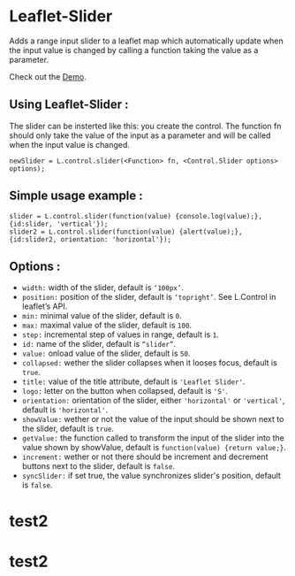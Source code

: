 # Leaflet-Slider

Adds a range input slider to a leaflet map which automatically update when the input value is changed by calling a function taking the value as a parameter.

Check out the [Demo](http://eclipse1979.github.io/leaflet.slider/example/leaflet-slider.html).

## Using Leaflet-Slider :

The slider can be insterted like this: you create the control. The function fn should only take the value of the input as a parameter and will be called when the input value is changed.

    newSlider = L.control.slider(<Function> fn, <Control.Slider options> options);


## Simple usage example :

    slider = L.control.slider(function(value) {console.log(value);}, {id:slider, 'vertical'});
    slider2 = L.control.slider(function(value) {alert(value);}, {id:slider2, orientation: 'horizontal'});



## Options :
* `width:` width of the slider, default is `‘100px’`.
* `position:` position of the slider, default is `‘topright’`. See L.Control in leaflet’s API.
* `min:` minimal value of the slider, default is `0`.
* `max:` maximal value of the slider, default is `100`.
* `step:` incremental step of values in range, default is `1`.
* `id:` name of the slider, default is `“slider”`.
* `value:` onload value of the slider, default is `50`.
* `collapsed:` wether the slider collapses when it looses focus, default is `true`.
* `title:` value of the title attribute, default is `'Leaflet Slider'`.
* `logo:` letter on the button when collapsed, default is `'S'`.
* `orientation:` orientation of the slider, either `'horizontal'` or `'vertical'`, default is `'horizontal'`.
* `showValue:` wether or not the value of the input should be shown next to the slider, default is `true`.
* `getValue:` the function called to transform the input of the slider into the value shown by showValue, default is `function(value) {return value;}`.
* `increment:` wether or not there should be increment and decrement buttons next to the slider, default is `false`.
* `syncSlider:` if set true, the value synchronizes slider's position, default is `false`.
# test2
# test2
